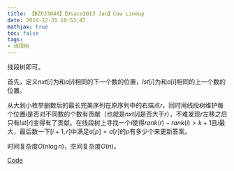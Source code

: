 ```yaml
---
title: 【BZOJ3048】【Usaco2013 Jan】Cow Lineup
date: 2016-12-31 18:53:47
mathjax: true
toc: false
tags:
- 线段树
---
```


线段树即可。

<!-- more -->

首先，定义$nxt[i]$为和$a[i]$相同的下一个数的位置，$lst[i]$为和$a[i]$相同的上一个数的位置。

从大到小枚举删数后的最长完美序列在原序列中的右端点$r$，同时用线段树维护每个位置$i$是否对不同数的个数有贡献（也就是$nxt[i]$是否大于$r$），不难发现$r$左移之后只有$lst[r]$变得有了贡献。在线段树上寻找一个$i$使得$rank(r)-rank(i)>k+1$且$i$最大，最后数一下$[i+1,r]$中满足$a[p]=a[r]$的$p$有多少个来更新答案。

时间复杂度$O(n \log n)$，空间复杂度$O(n)$。

[Code](https://github.com/q234rty/OJ-Codes/blob/master/BZOJ/3048.cpp)
